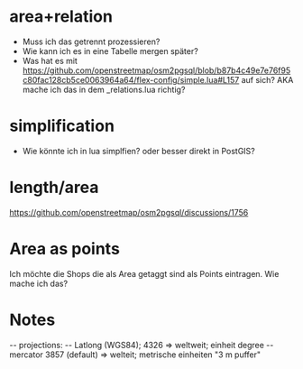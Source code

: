 # area+relation

- Muss ich das getrennt prozessieren?
- Wie kann ich es in eine Tabelle mergen später?
- Was hat es mit https://github.com/openstreetmap/osm2pgsql/blob/b87b4c49e7e76f95c80fac128cb5ce0063964a64/flex-config/simple.lua#L157 auf sich? AKA mache ich das in dem \_relations.lua richtig?

# simplification

- Wie könnte ich in lua simplfien? oder besser direkt in PostGIS?

# length/area

https://github.com/openstreetmap/osm2pgsql/discussions/1756

# Area as points

Ich möchte die Shops die als Area getaggt sind als Points eintragen.
Wie mache ich das?

# Notes

-- projections:
-- Latlong (WGS84); 4326 => weltweit; einheit degree
-- mercator 3857 (default) => welteit; metrische einheiten "3 m puffer"
